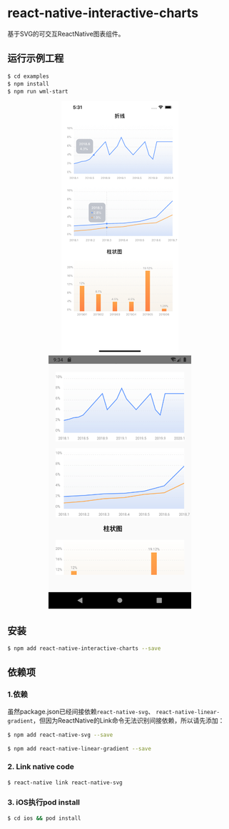 <!--
 * @Date: 2019-12-05 09:56:29
 * @Author: liujixin
 * @LastEditTime : 2020-01-18 17:55:09
 -->
# react-native-interactive-charts

基于SVG的可交互ReactNative图表组件。

## 运行示例工程
```bash
$ cd examples
$ npm install
$ npm run wml-start
```
<p align="center">
<img src="https://github.com/xiaoguan-tech/react-native-interactive-charts/blob/master/screen-shot-ios.png" alt="screen-shot-ios"  width="262" height="568">

<img src="https://github.com/xiaoguan-tech/react-native-interactive-charts/blob/master/screen-shot-andriod.png" alt="screen-shot-andriod"  width="320" height="568">
</p>

## 安装

```bash
$ npm add react-native-interactive-charts --save
```

## 依赖项


### 1.依赖
虽然package.json已经间接依赖`react-native-svg`、
`react-native-linear-gradient`，但因为ReactNative的Link命令无法识别间接依赖，所以请先添加：
```bash
$ npm add react-native-svg --save
```

```bash
$ npm add react-native-linear-gradient --save
```

### 2. Link native code

```bash
$ react-native link react-native-svg 
```

### 3. iOS执行pod install
```bash
$ cd ios && pod install
```
